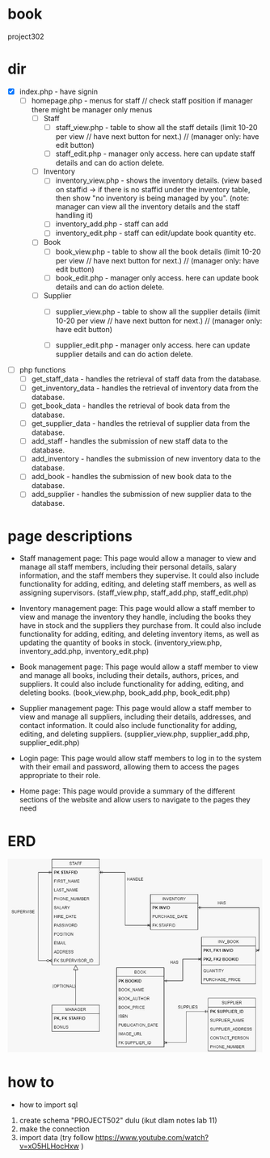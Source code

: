 # book
 project302

# dir

- [x] index.php - have signin
   - [ ] homepage.php - menus for staff // check staff position if manager there might be manager only menus
      - [ ] Staff
         - [ ] staff_view.php - table to show all the staff details (limit 10-20 per view // have next button for next.) // (manager only: have edit button)
         - [ ] staff_edit.php - manager only access. here can update staff details and can do action delete.
      - [ ] Inventory
         - [ ] inventory_view.php - shows the inventory details. (view based on staffid -> if there is no staffid under the inventory table, then show "no inventory is being managed by you". (note: manager can view all the inventory details and the staff handling it)
         - [ ] inventory_add.php - staff can add
         - [ ] inventory_edit.php - staff can edit/update book quantity etc.
      - [ ] Book
         - [ ] book_view.php - table to show all the book details (limit 10-20 per view // have next button for next.) // (manager only: have edit button)
         - [ ] book_edit.php - manager only access. here can update book details and can do action delete.
      - [ ] Supplier
         - [ ] supplier_view.php - table to show all the supplier details (limit 10-20 per view // have next button for next.) // (manager only: have edit button)
         - [ ] supplier_edit.php - manager only access. here can update supplier details and can do action delete.


 - [ ] php functions
    - [ ] get_staff_data - handles the retrieval of staff data from the database.
    - [ ] get_inventory_data - handles the retrieval of inventory data from the database.
    - [ ] get_book_data - handles the retrieval of book data from the database.
    - [ ] get_supplier_data - handles the retrieval of supplier data from the database.
    - [ ] add_staff - handles the submission of new staff data to the database.
    - [ ] add_inventory - handles the submission of new inventory data to the database.
    - [ ] add_book - handles the submission of new book data to the database.
    - [ ] add_supplier - handles the submission of new supplier data to the database.

# page descriptions
- Staff management page: This page would allow a manager to view and manage all staff members, including their personal details, salary information, and the staff members they supervise. It could also include functionality for adding, editing, and deleting staff members, as well as assigning supervisors.
(staff_view.php, staff_add.php, staff_edit.php)

- Inventory management page: This page would allow a staff member to view and manage the inventory they handle, including the books they have in stock and the suppliers they purchase from. It could also include functionality for adding, editing, and deleting inventory items, as well as updating the quantity of books in stock.
(inventory_view.php, inventory_add.php, inventory_edit.php)

- Book management page: This page would allow a staff member to view and manage all books, including their details, authors, prices, and suppliers. It could also include functionality for adding, editing, and deleting books.
(book_view.php, book_add.php, book_edit.php)

- Supplier management page: This page would allow a staff member to view and manage all suppliers, including their details, addresses, and contact information. It could also include functionality for adding, editing, and deleting suppliers.
(supplier_view.php, supplier_add.php, supplier_edit.php)

- Login page: This page would allow staff members to log in to the system with their email and password, allowing them to access the pages appropriate to their role.

- Home page: This page would provide a summary of the different sections of the website and allow users to navigate to the pages they need

# ERD
![images](https://github.com/wintercarbon/book/blob/main/erd%20latest.jpg)


# how to
- how to import sql
1)  create schema "PROJECT502" dulu (ikut dlam notes lab 11)
2) make the connection
3) import data (try follow https://www.youtube.com/watch?v=xO5HLHocHxw )
